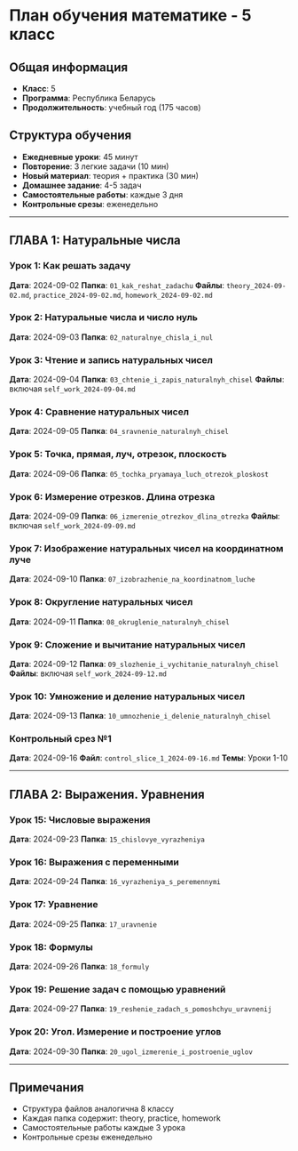 # План обучения математике - 5 класс

## Общая информация
- **Класс**: 5
- **Программа**: Республика Беларусь
- **Продолжительность**: учебный год (175 часов)

## Структура обучения
- **Ежедневные уроки**: 45 минут
- **Повторение**: 3 легкие задачи (10 мин)
- **Новый материал**: теория + практика (30 мин)
- **Домашнее задание**: 4-5 задач
- **Самостоятельные работы**: каждые 3 дня
- **Контрольные срезы**: еженедельно

---

## ГЛАВА 1: Натуральные числа

### Урок 1: Как решать задачу
**Дата**: 2024-09-02
**Папка**: `01_kak_reshat_zadachu`
**Файлы**: `theory_2024-09-02.md`, `practice_2024-09-02.md`, `homework_2024-09-02.md`

### Урок 2: Натуральные числа и число нуль
**Дата**: 2024-09-03
**Папка**: `02_naturalnye_chisla_i_nul`

### Урок 3: Чтение и запись натуральных чисел
**Дата**: 2024-09-04
**Папка**: `03_chtenie_i_zapis_naturalnyh_chisel`
**Файлы**: включая `self_work_2024-09-04.md`

### Урок 4: Сравнение натуральных чисел
**Дата**: 2024-09-05
**Папка**: `04_sravnenie_naturalnyh_chisel`

### Урок 5: Точка, прямая, луч, отрезок, плоскость
**Дата**: 2024-09-06
**Папка**: `05_tochka_pryamaya_luch_otrezok_ploskost`

### Урок 6: Измерение отрезков. Длина отрезка
**Дата**: 2024-09-09
**Папка**: `06_izmerenie_otrezkov_dlina_otrezka`
**Файлы**: включая `self_work_2024-09-09.md`

### Урок 7: Изображение натуральных чисел на координатном луче
**Дата**: 2024-09-10
**Папка**: `07_izobrazhenie_na_koordinatnom_luche`

### Урок 8: Округление натуральных чисел
**Дата**: 2024-09-11
**Папка**: `08_okruglenie_naturalnyh_chisel`

### Урок 9: Сложение и вычитание натуральных чисел
**Дата**: 2024-09-12
**Папка**: `09_slozhenie_i_vychitanie_naturalnyh_chisel`
**Файлы**: включая `self_work_2024-09-12.md`

### Урок 10: Умножение и деление натуральных чисел
**Дата**: 2024-09-13
**Папка**: `10_umnozhenie_i_delenie_naturalnyh_chisel`

### Контрольный срез №1
**Дата**: 2024-09-16
**Файл**: `control_slice_1_2024-09-16.md`
**Темы**: Уроки 1-10

---

## ГЛАВА 2: Выражения. Уравнения

### Урок 15: Числовые выражения
**Дата**: 2024-09-23
**Папка**: `15_chislovye_vyrazheniya`

### Урок 16: Выражения с переменными
**Дата**: 2024-09-24
**Папка**: `16_vyrazheniya_s_peremennymi`

### Урок 17: Уравнение
**Дата**: 2024-09-25
**Папка**: `17_uravnenie`

### Урок 18: Формулы
**Дата**: 2024-09-26
**Папка**: `18_formuly`

### Урок 19: Решение задач с помощью уравнений
**Дата**: 2024-09-27
**Папка**: `19_reshenie_zadach_s_pomoshchyu_uravnenij`

### Урок 20: Угол. Измерение и построение углов
**Дата**: 2024-09-30
**Папка**: `20_ugol_izmerenie_i_postroenie_uglov`

---

## Примечания
- Структура файлов аналогична 8 классу
- Каждая папка содержит: theory, practice, homework
- Самостоятельные работы каждые 3 урока
- Контрольные срезы еженедельно
